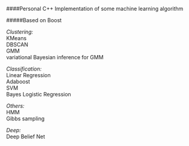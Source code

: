 ####Personal C++ Implementation of some machine learning algorithm

#####Based on Boost

_Clustering:_     
KMeans     
DBSCAN     
GMM      
variational Bayesian inference for GMM     


_Classification:_     
Linear Regression     
Adaboost     
SVM     
Bayes Logistic Regression     


_Others:_     
HMM      
Gibbs sampling     

_Deep:_     
Deep Belief Net     
